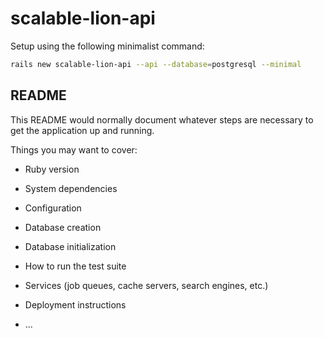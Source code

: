 # scalable-lion-api

Setup using the following minimalist command:

```bash
rails new scalable-lion-api --api --database=postgresql --minimal
```

## README

This README would normally document whatever steps are necessary to get the
application up and running.

Things you may want to cover:

* Ruby version

* System dependencies

* Configuration

* Database creation

* Database initialization

* How to run the test suite

* Services (job queues, cache servers, search engines, etc.)

* Deployment instructions

* ...
